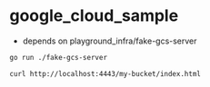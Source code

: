 # google_cloud_sample

- depends on playground_infra/fake-gcs-server

```bash
go run ./fake-gcs-server

curl http://localhost:4443/my-bucket/index.html
```
